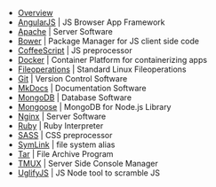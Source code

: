 * [Overview](docs/overview-md)
* [AngularJS](angularjs) | JS Browser App Framework
* [Apache](apache.md) | Server Software
* [Bower](bower.md) | Package Manager for JS client side code
* [CoffeeScript](#coffeescript) | JS preprocessor
* [Docker](docker.md) | Container Platform for containerizing apps
* [Fileoperations](#fileoperations) | Standard Linux Fileoperations
* [Git](#git) | Version Control Software
* [MkDocs](#mkdocs) | Documentation Software
* [MongoDB](#mongodb) | Database Software
* [Mongoose](#mongoose) | MongoDB for Node.js Library
* [Nginx](#nginx) | Server Software
* [Ruby](#ruby) | Ruby Interpreter
* [SASS](#sass) | CSS preprocessor
* [SymLink](#symlink) | file system alias
* [Tar](#tar) | File Archive Program
* [TMUX](#tmux) | Server Side Console Manager
* [UglifyJS](#uglifyjs) | JS Node tool to scramble JS